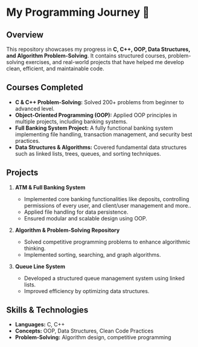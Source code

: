 # My Programming Journey 🚀

## Overview
This repository showcases my progress in **C, C++, OOP, Data Structures, and Algorithm Problem-Solving**. It contains structured courses, problem-solving exercises, and real-world projects that have helped me develop clean, efficient, and maintainable code.

## Courses Completed
- **C & C++ Problem-Solving:** Solved 200+ problems from beginner to advanced level.
- **Object-Oriented Programming (OOP):** Applied OOP principles in multiple projects, including banking systems.
- **Full Banking System Project:** A fully functional banking system implementing file handling, transaction management, and security best practices.
- **Data Structures & Algorithms:** Covered fundamental data structures such as linked lists, trees, queues, and sorting techniques.

## Projects
1. **ATM & Full Banking System**  
   - Implemented core banking functionalities like deposits, controlling permissions of every user, and client/user management and more..
   - Applied file handling for data persistence.
   - Ensured modular and scalable design using OOP.

2. **Algorithm & Problem-Solving Repository**  
   - Solved competitive programming problems to enhance algorithmic thinking.
   - Implemented sorting, searching, and graph algorithms.

3. **Queue Line System**  
   - Developed a structured queue management system using linked lists.
   - Improved efficiency by optimizing data structures.

## Skills & Technologies
- **Languages:** C, C++
- **Concepts:** OOP, Data Structures, Clean Code Practices
- **Problem-Solving:** Algorithm design, competitive programming
